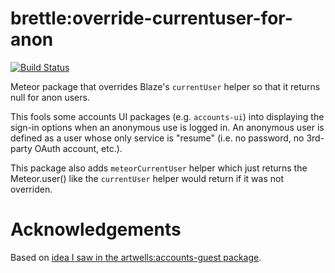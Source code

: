 # brettle:override-currentuser-for-anon

[![Build Status](https://travis-ci.org/brettle/meteor-override-currentuser-for-anon.svg?branch=master)](https://travis-ci.org/brettle/meteor-override-currentuser-for-anon)

Meteor package that overrides Blaze's `currentUser` helper so that it returns null
for anon users.

This fools some accounts UI packages (e.g. `accounts-ui`) into displaying the
sign-in options when an anonymous use is logged in. An anonymous user is defined
as a user whose only service is "resume" (i.e. no password, no 3rd-party OAuth
account, etc.).

This package also adds `meteorCurrentUser` helper which just returns the
Meteor.user() like the `currentUser` helper would return if it was not overriden.

# Acknowledgements

Based on [idea I saw in the artwells:accounts-guest package](https://github.com/artwells/meteor-accounts-guest/blob/master/accounts-guest-client.js#L7).
